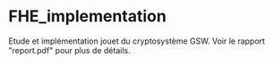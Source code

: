 # FHE_implementation
Etude et implémentation jouet du cryptosystème GSW.
Voir le rapport "report.pdf" pour plus de détails.


